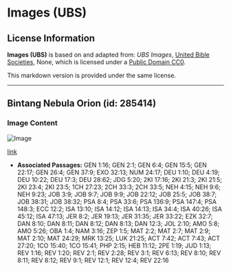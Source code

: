 # Images (UBS)

## License Information

**Images (UBS)** is based on and adapted from: _UBS Images_, [United Bible Societies](https://unitedbiblesocieties.org/), None, which is licensed under a [Public Domain CC0](https://creativecommons.org/public-domain/cc0/).

This markdown version is provided under the same license.



--------------------------------

## Bintang Nebula Orion (id: 285414)

### Image Content

![Image](https://cdn.aquifer.bible/aquifer-content/resources/Media/WEB-0832_orion_nebula_stars.jpg)

[link](https://cdn.aquifer.bible/aquifer-content/resources/Media/WEB-0832_orion_nebula_stars.jpg)

* **Associated Passages:** GEN 1:16; GEN 2:1; GEN 6:4; GEN 15:5; GEN 22:17; GEN 26:4; GEN 37:9; EXO 32:13; NUM 24:17; DEU 1:10; DEU 4:19; DEU 10:22; DEU 17:3; DEU 28:62; JDG 5:20; 2KI 17:16; 2KI 21:3; 2KI 21:5; 2KI 23:4; 2KI 23:5; 1CH 27:23; 2CH 33:3; 2CH 33:5; NEH 4:15; NEH 9:6; NEH 9:23; JOB 3:9; JOB 9:7; JOB 9:9; JOB 22:12; JOB 25:5; JOB 38:7; JOB 38:31; JOB 38:32; PSA 8:4; PSA 33:6; PSA 136:9; PSA 147:4; PSA 148:3; ECC 12:2; ISA 13:10; ISA 14:12; ISA 14:13; ISA 34:4; ISA 40:26; ISA 45:12; ISA 47:13; JER 8:2; JER 19:13; JER 31:35; JER 33:22; EZK 32:7; DAN 8:10; DAN 8:11; DAN 8:12; DAN 8:13; DAN 12:3; JOL 2:10; AMO 5:8; AMO 5:26; OBA 1:4; NAM 3:16; ZEP 1:5; MAT 2:2; MAT 2:7; MAT 2:9; MAT 2:10; MAT 24:29; MRK 13:25; LUK 21:25; ACT 7:42; ACT 7:43; ACT 27:20; 1CO 15:40; 1CO 15:41; PHP 2:15; HEB 11:12; 2PE 1:19; JUD 1:13; REV 1:16; REV 1:20; REV 2:1; REV 2:28; REV 3:1; REV 6:13; REV 8:10; REV 8:11; REV 8:12; REV 9:1; REV 12:1; REV 12:4; REV 22:16

